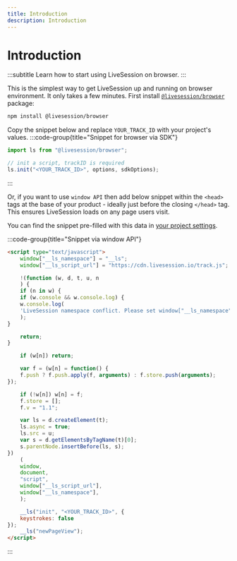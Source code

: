 ```yaml
---
title: Introduction
description: Introduction
---
```


# Introduction
:::subtitle
Learn how to start using LiveSession on browser.
:::

This is the simplest way to get LiveSession up and running on browser environment. It only takes a few
minutes. First install [`@livesession/browser`](https://github.com/livesession/livesession-browser) package:
```bash
npm install @livesession/browser
```

Copy the snippet below and replace `YOUR_TRACK_ID` with your project's values.
:::code-group{title="Snippet for browser via SDK"}
```ts ts
import ls from "@livesession/browser";

// init a script, trackID is required
ls.init("<YOUR_TRACK_ID>", options, sdkOptions);
```
:::

Or, if you want to use `window API` then add below snippet within the `<head>` tags at the base of your product - ideally just before the closing `</head>` tag.
This ensures LiveSession loads on any page users visit.

You can find the snippet pre-filled with this data in [your project settings](https://app.livesession.io/app/settings/websites).

:::code-group{title="Snippet via window API"}
```html html 
<script type="text/javascript">
    window["__ls_namespace"] = "__ls";
    window["__ls_script_url"] = "https://cdn.livesession.io/track.js";

    !(function (w, d, t, u, n
    ) {
    if (n in w) {
    if (w.console && w.console.log) {
    w.console.log(
    'LiveSession namespace conflict. Please set window["__ls_namespace"].',
    );
}

    return;
}

    if (w[n]) return;

    var f = (w[n] = function() {
    f.push ? f.push.apply(f, arguments) : f.store.push(arguments);
});

    if (!w[n]) w[n] = f;
    f.store = [];
    f.v = "1.1";

    var ls = d.createElement(t);
    ls.async = true;
    ls.src = u;
    var s = d.getElementsByTagName(t)[0];
    s.parentNode.insertBefore(ls, s);
})
    (
    window,
    document,
    "script",
    window["__ls_script_url"],
    window["__ls_namespace"],
    );

    __ls("init", "<YOUR_TRACK_ID>", {
    keystrokes: false
});
    __ls("newPageView");
</script>
```
:::